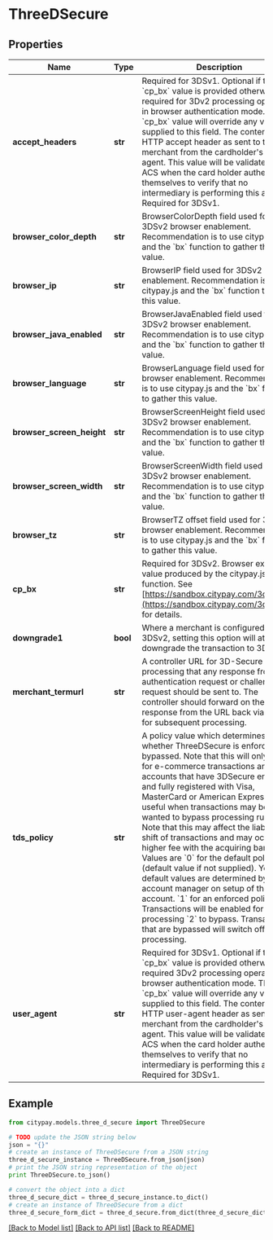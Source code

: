 # ThreeDSecure


## Properties

Name | Type | Description | Notes
------------ | ------------- | ------------- | -------------
**accept_headers** | **str** | Required for 3DSv1. Optional if the &#x60;cp_bx&#x60; value is provided otherwise required for 3Dv2 processing operating in browser authentication mode.  The &#x60;cp_bx&#x60; value will override any value supplied to this field.  The content of the HTTP accept header as sent to the merchant from the cardholder&#39;s user agent.  This value will be validated by the ACS when the card holder authenticates themselves to verify that no intermediary is performing this action. Required for 3DSv1.  | [optional] 
**browser_color_depth** | **str** | BrowserColorDepth field used for 3DSv2 browser enablement. Recommendation is to use citypay.js and the &#x60;bx&#x60; function to gather this value. | [optional] 
**browser_ip** | **str** | BrowserIP field used for 3DSv2 browser enablement. Recommendation is to use citypay.js and the &#x60;bx&#x60; function to gather this value. | [optional] 
**browser_java_enabled** | **str** | BrowserJavaEnabled field used for 3DSv2 browser enablement. Recommendation is to use citypay.js and the &#x60;bx&#x60; function to gather this value. | [optional] 
**browser_language** | **str** | BrowserLanguage field used for 3DSv2 browser enablement. Recommendation is to use citypay.js and the &#x60;bx&#x60; function to gather this value. | [optional] 
**browser_screen_height** | **str** | BrowserScreenHeight field used for 3DSv2 browser enablement. Recommendation is to use citypay.js and the &#x60;bx&#x60; function to gather this value. | [optional] 
**browser_screen_width** | **str** | BrowserScreenWidth field used for 3DSv2 browser enablement. Recommendation is to use citypay.js and the &#x60;bx&#x60; function to gather this value. | [optional] 
**browser_tz** | **str** | BrowserTZ offset field used for 3DSv2 browser enablement. Recommendation is to use citypay.js and the &#x60;bx&#x60; function to gather this value. | [optional] 
**cp_bx** | **str** | Required for 3DSv2.  Browser extension value produced by the citypay.js &#x60;bx&#x60; function. See [https://sandbox.citypay.com/3dsv2/bx](https://sandbox.citypay.com/3dsv2/bx) for  details.  | [optional] 
**downgrade1** | **bool** | Where a merchant is configured for 3DSv2, setting this option will attempt to downgrade the transaction to  3DSv1.  | [optional] 
**merchant_termurl** | **str** | A controller URL for 3D-Secure processing that any response from an authentication request or challenge request should be sent to.  The controller should forward on the response from the URL back via this API for subsequent processing.  | [optional] 
**tds_policy** | **str** | A policy value which determines whether ThreeDSecure is enforced or bypassed. Note that this will only work for e-commerce transactions and accounts that have 3DSecure enabled and fully registered with Visa, MasterCard or American Express. It is useful when transactions may be wanted to bypass processing rules.  Note that this may affect the liability shift of transactions and may occur a higher fee with the acquiring bank.  Values are   &#x60;0&#x60; for the default policy (default value if not supplied). Your default values are determined by your account manager on setup of the account.   &#x60;1&#x60; for an enforced policy. Transactions will be enabled for 3DS processing   &#x60;2&#x60; to bypass. Transactions that are bypassed will switch off 3DS processing.  | [optional] 
**user_agent** | **str** | Required for 3DSv1.  Optional if the &#x60;cp_bx&#x60; value is provided otherwise required 3Dv2 processing operating in browser authentication mode.  The &#x60;cp_bx&#x60; value will override any value supplied to this field.  The content of the HTTP user-agent header as sent to the merchant from the cardholder&#39;s user agent.  This value will be validated by the ACS when the card holder authenticates themselves to verify that no intermediary is performing this action. Required for 3DSv1.  | [optional] 

## Example

```python
from citypay.models.three_d_secure import ThreeDSecure

# TODO update the JSON string below
json = "{}"
# create an instance of ThreeDSecure from a JSON string
three_d_secure_instance = ThreeDSecure.from_json(json)
# print the JSON string representation of the object
print ThreeDSecure.to_json()

# convert the object into a dict
three_d_secure_dict = three_d_secure_instance.to_dict()
# create an instance of ThreeDSecure from a dict
three_d_secure_form_dict = three_d_secure.from_dict(three_d_secure_dict)
```
[[Back to Model list]](../README.md#documentation-for-models) [[Back to API list]](../README.md#documentation-for-api-endpoints) [[Back to README]](../README.md)


